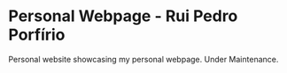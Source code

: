 # Personal Webpage - Rui Pedro Porfírio
Personal website showcasing my personal webpage.
Under Maintenance.
